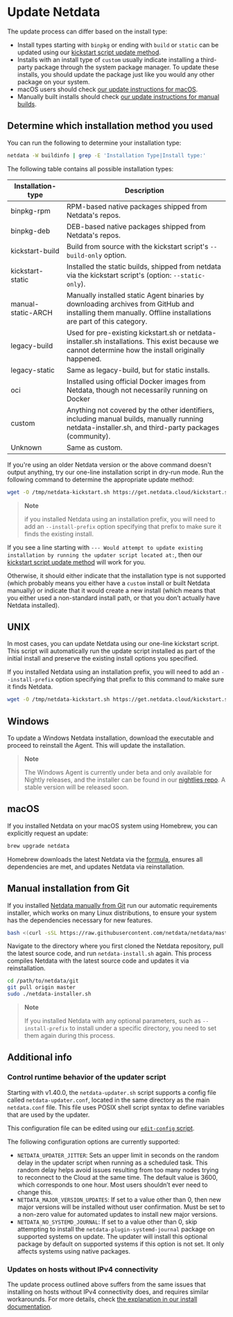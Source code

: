 # Update Netdata

The update process can differ based on the install type:

- Install types starting with `binpkg` or ending with `build` or `static` can be updated using our [kickstart script update method](#unix).
- Installs with an install type of `custom` usually indicate installing a third-party package through the system package manager. To update these installs, you should update the package just like you would any other package on your system.
- macOS users should check [our update instructions for macOS](#macos).
- Manually built installs should check [our update instructions for manual builds](#manual-installation-from-git).

## Determine which installation method you used

You can run the following to determine your installation type:

```bash
netdata -W buildinfo | grep -E 'Installation Type|Install type:'
```

The following table contains all possible installation types:

| Installation-type  | Description                                                                                                                                                 |
|--------------------|-------------------------------------------------------------------------------------------------------------------------------------------------------------|
| binpkg-rpm         | RPM-based native packages shipped from Netdata's repos.                                                                                                     |
| binpkg-deb         | DEB-based native packages shipped from Netdata's repos.                                                                                                     |
| kickstart-build    | Build from source with the kickstart script's `--build-only` option.                                                                                        |
| kickstart-static   | Installed the static builds, shipped from netdata via the kickstart script's (option: `--static-only`).                                                     |
| manual-static-ARCH | Manually installed static Agent binaries by downloading archives from GitHub and installing them manually. Offline installations are part of this category. |
| legacy-build       | Used for pre-existing kickstart.sh or netdata-installer.sh installations. This exist because we cannot determine how the install originally happened.       |
| legacy-static      | Same as legacy-build, but for static installs.                                                                                                              |
| oci                | Installed using official Docker images from Netdata, though not necessarily running on Docker                                                               |
| custom             | Anything not covered by the other identifiers, including manual builds, manually running netdata-installer.sh, and third-party packages (community).        |
| Unknown            | Same as custom.                                                                                                                                             |

If you're using an older Netdata version or the above command doesn't output anything, try our one-line installation script in dry-run mode. Run the following command to determine the appropriate update method:

```bash
wget -O /tmp/netdata-kickstart.sh https://get.netdata.cloud/kickstart.sh && sh /tmp/netdata-kickstart.sh --dry-run
```

> **Note**
>
> if you installed Netdata using an installation prefix, you will need to add an `--install-prefix` option specifying that prefix to make sure it finds the existing install.

If you see a line starting with `--- Would attempt to update existing installation by running the updater script located at:`, then our [kickstart script update method](#unix) will work for you.

Otherwise, it should either indicate that the installation type is not supported (which probably means you either have a `custom` install or built Netdata manually) or indicate that it would create a new install (which means that you either used a non-standard install path, or that you don’t actually have Netdata installed).

## UNIX

In most cases, you can update Netdata using our one-line kickstart script. This script will automatically
run the update script installed as part of the initial install and preserve the existing install options you specified.

If you installed Netdata using an installation prefix, you will need to add an `--install-prefix` option specifying that prefix to this command to make sure it finds Netdata.

```bash
wget -O /tmp/netdata-kickstart.sh https://get.netdata.cloud/kickstart.sh && sh /tmp/netdata-kickstart.sh
```

## Windows

To update a Windows Netdata installation, download the executable and proceed to reinstall the Agent. This will update the installation.

> **Note**
>
> The Windows Agent is currently under beta and only available for Nightly releases, and the installer can be found in our [nightlies repo](https://github.com/netdata/netdata-nightlies). A stable version will be released soon.

## macOS

If you installed Netdata on your macOS system using Homebrew, you can explicitly request an update:

```bash
brew upgrade netdata
```

Homebrew downloads the latest Netdata via the [formula](https://github.com/Homebrew/homebrew-core/blob/master/Formula/n/netdata.rb), ensures all dependencies are met, and updates Netdata via reinstallation.

## Manual installation from Git

If you installed [Netdata manually from Git](/packaging/installer/methods/manual.md) run our automatic requirements installer, which works on many Linux distributions, to ensure your system has the dependencies necessary for new features.

```bash
bash <(curl -sSL https://raw.githubusercontent.com/netdata/netdata/master/packaging/installer/install-required-packages.sh)
```

Navigate to the directory where you first cloned the Netdata repository, pull the latest source code, and run `netdata-install.sh` again. This process compiles Netdata with the latest source code and updates it via reinstallation.

```bash
cd /path/to/netdata/git
git pull origin master
sudo ./netdata-installer.sh
```

> **Note**
>
> If you installed Netdata with any optional parameters, such as `--install-prefix` to install under a specific directory, you need to set them again during this process.

## Additional info

### Control runtime behavior of the updater script

Starting with v1.40.0, the `netdata-updater.sh` script supports a config file called `netdata-updater.conf`, located in the same directory as the main `netdata.conf` file. This file uses POSIX shell script syntax to define variables that are used by the updater.

This configuration file can be edited using our [`edit-config` script](/docs/netdata-agent/configuration/README.md).

The following configuration options are currently supported:

- `NETDATA_UPDATER_JITTER`: Sets an upper limit in seconds on the random delay in the updater script when running as a scheduled task. This random delay helps avoid issues resulting from too many nodes trying to reconnect to the Cloud at the same time. The default value is 3600, which corresponds to one hour. Most users shouldn’t ever need to change this.
- `NETDATA_MAJOR_VERSION_UPDATES`: If set to a value other than 0, then new major versions will be installed without user confirmation. Must be set to a non-zero value for automated updates to install new major versions.
- `NETDATA_NO_SYSTEMD_JOURNAL`: If set to a value other than 0, skip attempting to install the  `netdata-plugin-systemd-journal` package on supported systems on update. The updater will install this optional package by default on supported systems if this option is not set. It only affects systems using native packages.

### Updates on hosts without IPv4 connectivity

The update process outlined above suffers from the same issues that installing on hosts without IPv4 connectivity does, and requires similar workarounds.
For more details, check [the explanation in our install documentation](/packaging/installer/README.md#installs-on-hosts-without-ipv4-connectivity).
